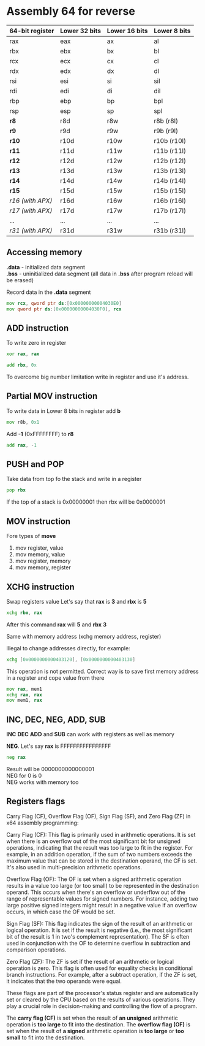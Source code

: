 # Assembly 64 for reverse

<table>
<thead>
<tr>
<th>64-bit register</th>
<th>Lower 32 bits</th>
<th>Lower 16 bits</th>
<th>Lower 8 bits</th>
</tr>
</thead>
<tbody>
<tr>
<td>rax</td>
<td>eax</td>
<td>ax</td>
<td>al</td>
</tr>
<tr>
<td>rbx</td>
<td>ebx</td>
<td>bx</td>
<td>bl</td>
</tr>
<tr>
<td>rcx</td>
<td>ecx</td>
<td>cx</td>
<td>cl</td>
</tr>
<tr>
<td>rdx</td>
<td>edx</td>
<td>dx</td>
<td>dl</td>
</tr>
<tr>
<td>rsi</td>
<td>esi</td>
<td>si</td>
<td>sil</td>
</tr>
<tr>
<td>rdi</td>
<td>edi</td>
<td>di</td>
<td>dil</td>
</tr>
<tr>
<td>rbp</td>
<td>ebp</td>
<td>bp</td>
<td>bpl</td>
</tr>
<tr>
<td>rsp</td>
<td>esp</td>
<td>sp</td>
<td>spl</td>
</tr>
<tr>
<td><strong>r8</strong></td>
<td>r8d</td>
<td>r8w</td>
<td>r8b (r8l)</td>
</tr>
<tr>
<td><strong>r9</strong></td>
<td>r9d</td>
<td>r9w</td>
<td>r9b (r9l)</td>
</tr>
<tr>
<td><strong>r10</strong></td>
<td>r10d</td>
<td>r10w</td>
<td>r10b (r10l)</td>
</tr>
<tr>
<td><strong>r11</strong></td>
<td>r11d</td>
<td>r11w</td>
<td>r11b (r11l)</td>
</tr>
<tr>
<td><strong>r12</strong></td>
<td>r12d</td>
<td>r12w</td>
<td>r12b (r12l)</td>
</tr>
<tr>
<td><strong>r13</strong></td>
<td>r13d</td>
<td>r13w</td>
<td>r13b (r13l)</td>
</tr>
<tr>
<td><strong>r14</strong></td>
<td>r14d</td>
<td>r14w</td>
<td>r14b (r14l)</td>
</tr>
<tr>
<td><strong>r15</strong></td>
<td>r15d</td>
<td>r15w</td>
<td>r15b (r15l)</td>
</tr>
<tr>
<td><em>r16 (with APX)</em></td>
<td>r16d</td>
<td>r16w</td>
<td>r16b (r16l)</td>
</tr>
<tr>
<td><em>r17 (with APX)</em></td>
<td>r17d</td>
<td>r17w</td>
<td>r17b (r17l)</td>
</tr>
<tr>
<td>...</td>
<td>...</td>
<td>...</td>
<td>...</td>
</tr>
<tr>
<td><em>r31 (with APX)</em></td>
<td>r31d</td>
<td>r31w</td>
<td>r31b (r31l)</td>
</tr>
</tbody>
</table>


## Accessing memory
**.data** - initialized data segment \
**.bss** - uninitialized data segment (all data in **.bss** after program reload will be erased) 

Record data in the **.data** segment

```asm
mov rcx, qword ptr ds:[0x00000000004030E0]
mov qword ptr ds:[0x00000000004030F0], rcx
```

## ADD instruction

To write zero in register

```asm
xor rax, rax
```

```asm
add rbx, 0x
```

To overcome big number limitation write in register and use it's address.

## Partial **MOV** instruction

To write data in Lower 8 bits in register add **b**

```asm
mov r8b, 0x1
```

Add **-1** (0xFFFFFFFF) to **r8**
```asm
add rax, -1
```

## PUSH and POP

Take data from top fo the stack and write in a register

```asm
pop rbx
```
If the top of a stack is 0x00000001 then rbx will be 0x0000001

## MOV instruction

Fore types of **move**

1) mov register, value
2) mov memory, value
3) mov register, memory
4) mov memory, register

## XCHG instruction

Swap registers value
Let's say that **rax** is **3** and **rbx** is **5**

```asm
xchg rbx, rax
```

After this command **rax** will **5** and **rbx** **3**

Same with memory address (xchg memory address, register)

Illegal to change addresses directly, for example:

```asm
xchg [0x0000000000403120], [0x0000000000403130]
```
This operation is not permitted. Correct way is to save first memory
address in a register and cope value from there

```asm
mov rax, mem1
xchg rax, rax
mov mem1, rax
```

## INC, DEC, NEG, ADD, SUB
**INC** **DEC** **ADD** and **SUB** can work with registers as well as memory

**NEG**. Let's say **rax** is FFFFFFFFFFFFFFFF
```asm
neg rax
```
Result will be 0000000000000001 \
NEG for 0 is 0 \
NEG works with memory too

## Registers flags

Carry Flag (CF), Overflow Flag (OF), Sign Flag (SF), and Zero Flag (ZF) in x64 assembly programming:

Carry Flag (CF): This flag is primarily used in arithmetic operations. It is set when there is an overflow out of the most significant bit for unsigned operations, indicating that the result was too large to fit in the register. For example, in an addition operation, if the sum of two numbers exceeds the maximum value that can be stored in the destination operand, the CF is set. It's also used in multi-precision arithmetic operations.

Overflow Flag (OF): The OF is set when a signed arithmetic operation results in a value too large (or too small) to be represented in the destination operand. This occurs when there's an overflow or underflow out of the range of representable values for signed numbers. For instance, adding two large positive signed integers might result in a negative value if an overflow occurs, in which case the OF would be set.

Sign Flag (SF): This flag indicates the sign of the result of an arithmetic or logical operation. It is set if the result is negative (i.e., the most significant bit of the result is 1 in two's complement representation). The SF is often used in conjunction with the OF to determine overflow in subtraction and comparison operations.

Zero Flag (ZF): The ZF is set if the result of an arithmetic or logical operation is zero. This flag is often used for equality checks in conditional branch instructions. For example, after a subtract operation, if the ZF is set, it indicates that the two operands were equal.

These flags are part of the processor's status register and are automatically set or cleared by the CPU based on the results of various operations. They play a crucial role in decision-making and controlling the flow of a program.


The **carry flag (CF)** is set when the result of **an unsigned** arithmetic operation is **too large** to fit into the destination. The **overflow flag (OF)** is set when the result of **a signed** arithmetic operation is **too large** or **too small** to fit into the destination.




